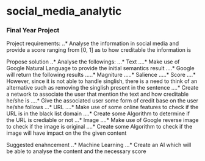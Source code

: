 # social_media_analytic

### Final Year Project

Project requirements:
..* Analyse the information in social media and provide a score ranging from [0, 1] as to how creditable the information is 

Propose solution
..* Analyse the followings:
...* Text 
....* Make use of Google Natural Language to provide the initial semantics result 
....* Google will return the following results
.....* Magniture
.....* Salience 
.....* Score
....* However, since it is not able to handle singlish, there is a need to think of an alternative such as removing the singlish present in the sentence
....* Create a network to associate the user that mention the text and how creditable he/she is 
....* Give the associated user some form of credit base on the user he/she follows
...* URL
....* Make use of some online features to check if the URL is in the black list domain 
....* Create some Algorithm to determine if the URL is crediable or not 
...* Image
....* Make use of Google reverse image to check if the image is original 
....* Create some Algorithm to check if the image will have impact on the the given content 


Suggested enahncement 
..* Machine Learning 
...* Create an AI which will be able to analyse the content and the necessary score 
